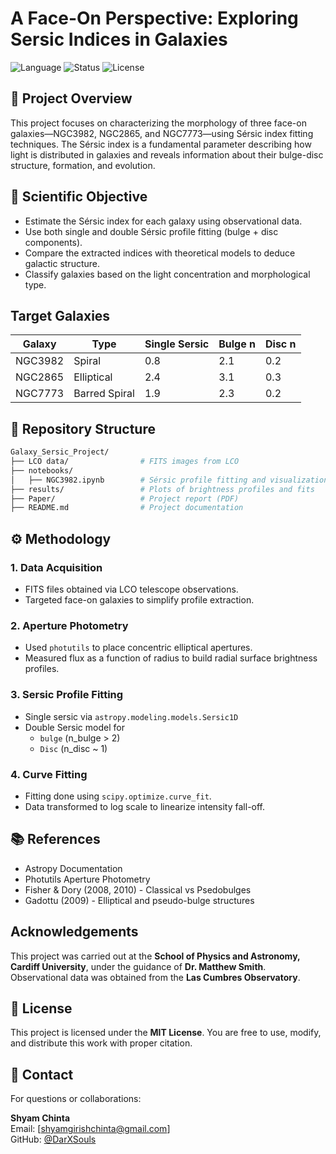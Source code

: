 # A Face-On Perspective: Exploring Sersic Indices in Galaxies

![Language](https://img.shields.io/badge/language-Python-blue.svg)
![Status](https://img.shields.io/badge/status-Completed-green.svg)
![License](https://img.shields.io/badge/license-MIT-blue)

## 🌌 Project Overview

This project focuses on characterizing the morphology of three face-on galaxies—NGC3982, NGC2865, and NGC7773—using Sérsic index fitting techniques. The Sérsic index is a fundamental parameter describing how light is distributed in galaxies and reveals information about their bulge-disc structure, formation, and evolution.



## 🧪 Scientific Objective

- Estimate the Sérsic index for each galaxy using observational data.
- Use both single and double Sérsic profile fitting (bulge + disc components).
- Compare the extracted indices with theoretical models to deduce galactic structure.
- Classify galaxies based on the light concentration and morphological type.

## Target Galaxies
| Galaxy       | Type             | Single Sersic  | Bulge n      | Disc n       |
|--------------|------------------|----------------|--------------|--------------|
| NGC3982      | Spiral           | 0.8            | 2.1          | 0.2          | 
| NGC2865      | Elliptical       | 2.4            | 3.1          | 0.3          |
| NGC7773      | Barred Spiral    | 1.9            | 2.3          | 0.2          |



## 📂 Repository Structure

```bash
Galaxy_Sersic_Project/
├── LCO data/                # FITS images from LCO
├── notebooks/
│   ├── NGC3982.ipynb        # Sérsic profile fitting and visualization
├── results/                 # Plots of brightness profiles and fits
├── Paper/                   # Project report (PDF)
├── README.md                # Project documentation
```


## ⚙️ Methodology

### 1. Data Acquisition

- FITS files obtained via LCO telescope observations.
- Targeted face-on galaxies to simplify profile extraction.


### 2. Aperture Photometry

- Used `photutils` to place concentric elliptical apertures.
- Measured flux as a function of radius to build radial surface brightness profiles.


### 3. Sersic Profile Fitting 

- Single sersic via `astropy.modeling.models.Sersic1D`
- Double Sersic model for
  - `bulge` (n_bulge > 2)
  - `Disc` (n_disc ~ 1)

### 4. Curve Fitting

- Fitting done using `scipy.optimize.curve_fit`.
- Data transformed to log scale to linearize intensity fall-off.



## 📚 References

- Astropy Documentation
- Photutils Aperture Photometry
- Fisher & Dory (2008, 2010) - Classical vs Psedobulges
- Gadottu (2009) - Elliptical and pseudo-bulge structures


## Acknowledgements

This project was carried out at the **School of Physics and Astronomy, Cardiff University**, under the guidance of **Dr. Matthew Smith**. Observational data was obtained from the **Las Cumbres Observatory**.


## 📜 License

This project is licensed under the **MIT License**. You are free to use, modify, and distribute this work with proper citation.

## 🔭 Contact

For questions or collaborations:

**Shyam Chinta**  
Email: [shyamgirishchinta@gmail.com]  
GitHub: [@DarXSouls](https://github.com/DarXSouls)
